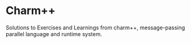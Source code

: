 # Charm++

Solutions to Exercises and Learnings from charm++, message-passing parallel language and runtime system. 
